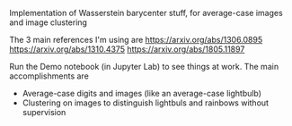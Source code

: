 Implementation of Wasserstein barycenter stuff, for average-case images and image clustering

The 3 main references I'm using are
https://arxiv.org/abs/1306.0895
https://arxiv.org/abs/1310.4375
https://arxiv.org/abs/1805.11897

Run the Demo notebook (in Jupyter Lab) to see things at work. The main accomplishments are
- Average-case digits and images (like an average-case lightbulb)
- Clustering on images to distinguish lightbuls and rainbows without supervision
